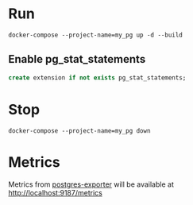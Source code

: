 # Run
```
docker-compose --project-name=my_pg up -d --build
```

## Enable pg_stat_statements
```sql
create extension if not exists pg_stat_statements;
```

# Stop
```
docker-compose --project-name=my_pg down
```

# Metrics
Metrics from [postgres-exporter](https://github.com/prometheus-community/postgres_exporter) will be available at  
[http://localhost:9187/metrics](http://localhost:9187/metrics)
